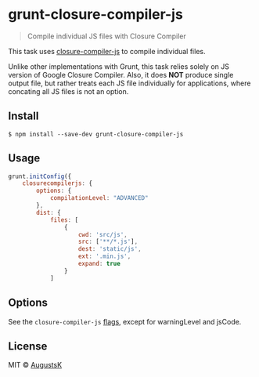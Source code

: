 # grunt-closure-compiler-js

> Compile individual JS files with Closure Compiler

This task uses [closure-compiler-js](https://github.com/google/closure-compiler-js) to compile individual files.

Unlike other implementations with Grunt, this task relies solely on JS version of Google Closure Compiler. Also, it does <b>NOT</b> produce single output file, but rather treats each JS file individually for applications, where concating all JS files is not an option.

## Install

```
$ npm install --save-dev grunt-closure-compiler-js
```

## Usage

```js
grunt.initConfig({
    closurecompilerjs: {
        options: {
            compilationLevel: "ADVANCED"
        },
        dist: {
            files: [
                {
                    cwd: 'src/js',
                    src: ['**/*.js'],
                    dest: 'static/js',
                    ext: '.min.js',
                    expand: true
                }
            ]
```

## Options

See the `closure-compiler-js` [flags](https://github.com/google/closure-compiler-js#flags), except for warningLevel and jsCode.

## License

MIT © [AugustsK](https://github.com/AugustsK)

